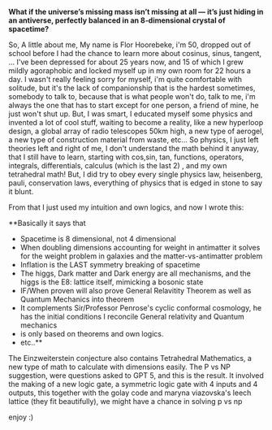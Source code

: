 **What if the universe’s missing mass isn’t missing at all — it’s just hiding in an antiverse, perfectly balanced in an 8‑dimensional crystal of spacetime?**

So, A little about me,
My name is Flor Hoorebeke, i'm 50, dropped out of school before I had the chance to learn more about cosinus, sinus, tangent, ...
I've been depressed for about 25 years now, and 15 of which I grew mildly agoraphobic and locked myself up in my own room for 22
hours a day. I wasn't really feeling sorry for myself, i'm quite comfortable with solitude, but it's the lack of companionship
that is the hardest sometimes, somebody to talk to, because that is what people won't do, talk to me, i'm always the one that has to start
except for one person, a friend of mine, he just won't shut up.
But, I was smart, I educated myself some physics and invented a lot of cool stuff, waiting to become a reality, like a new hyperloop design,
a global array of radio telescopes 50km high, a new type of aerogel, a new type of construction material from waste, etc...
So physics, I just left theories left and right of me, I don't understand the math behind it anyway, that I still have to learn, starting with
cos,sin, tan, functions, operators, integrals, differentials, calculus (which is the last 2) , and my own tetrahedral math! But, I did
try to obey every single physics law, heisenberg, pauli, conservation laws, everything of physics that is edged in stone to say it blunt.

From that I just used my intuition and own logics, and now I wrote this:

**Basically it says that 

- Spacetime is 8 dimensional, not 4 dimensional
- When doubling dimensions accounting for weight in antimatter it solves for the weight problem in galaxies and the matter-vs-antimatter problem
- Inflation is the LAST symmetry breaking of spacetime
- The higgs, Dark matter and Dark energy are all mechanisms, and the higgs is the E8: lattice itself, mimicking a bosonic state
- IF/When proven will also prove General Relavitity Theorem as well as Quantum Mechanics into theorem
- It complements Sir/Professor Penrose's cyclic conformal cosmology, he has the initial conditions I reconcile General relativity and Quantum mechanics
- is only based on theorems and own logics.
- etc..**

The Einzweiterstein conjecture also contains Tetrahedral Mathematics, a new type of math to calculate with dimensions easily.
The P vs NP suggestion, were questions asked to GPT 5, and this is the result. It involved the making of a new logic gate, 
a symmetric logic gate with 4 inputs and 4 outputs, this together with the golay code and maryna viazovska's leech lattice 
(they fit beautifully), we might have a chance in solving p vs np

enjoy :)
